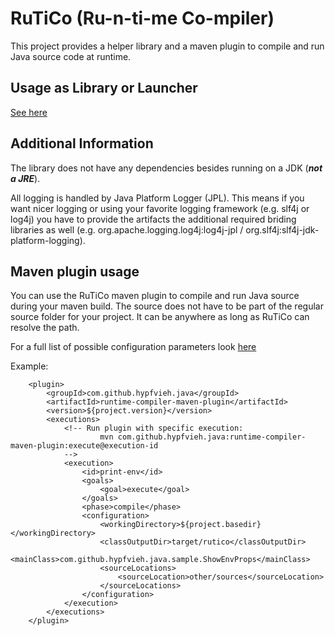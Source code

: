 # RuTiCo (Ru-n-ti-me Co-mpiler)

This project provides a helper library and a maven plugin to compile and run Java source code at runtime.

## Usage as Library or Launcher

[See here](https://hypfvieh.github.io/runtime-compiler/runtime-compiler-lib/usage.html)

## Additional Information
The library does not have any dependencies besides running on a JDK (***not a JRE***).

All logging is handled by Java Platform Logger (JPL).
This means if you want nicer logging or using your favorite logging framework (e.g. slf4j or log4j)
you have to provide the artifacts the additional required briding libraries as well (e.g. org.apache.logging.log4j:log4j-jpl / org.slf4j:slf4j-jdk-platform-logging).

## Maven plugin usage
You can use the RuTiCo maven plugin to compile and run Java source during your maven build.
The source does not have to be part of the regular source folder for your project. It can be anywhere
as long as RuTiCo can resolve the path.

For a full list of possible configuration parameters look [here](https://hypfvieh.github.io/runtime-compiler/java-runtime-compiler-maven-plugin/execute-mojo.html)

Example:
```
    <plugin>
        <groupId>com.github.hypfvieh.java</groupId>
        <artifactId>runtime-compiler-maven-plugin</artifactId>
        <version>${project.version}</version>
        <executions>
            <!-- Run plugin with specific execution:
                    mvn com.github.hypfvieh.java:runtime-compiler-maven-plugin:execute@execution-id
            -->
            <execution>
                <id>print-env</id>
                <goals>
                    <goal>execute</goal>
                </goals>
                <phase>compile</phase>
                <configuration>
                    <workingDirectory>${project.basedir}</workingDirectory>
                    <classOutputDir>target/rutico</classOutputDir>
                    <mainClass>com.github.hypfvieh.java.sample.ShowEnvProps</mainClass>
                    <sourceLocations>
                        <sourceLocation>other/sources</sourceLocation>
                    </sourceLocations>
                </configuration>
            </execution>
        </executions>
    </plugin>
```
